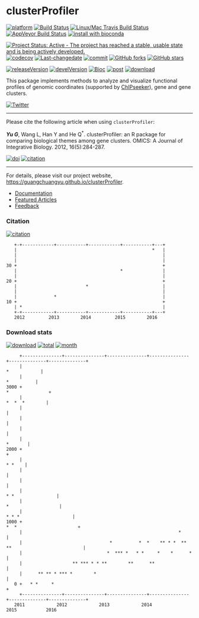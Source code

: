 clusterProfiler
===============

[![platform](http://www.bioconductor.org/shields/availability/devel/clusterProfiler.svg)](https://www.bioconductor.org/packages/devel/bioc/html/clusterProfiler.html#archives) [![Build Status](http://www.bioconductor.org/shields/build/devel/bioc/clusterProfiler.svg)](https://bioconductor.org/checkResults/devel/bioc-LATEST/clusterProfiler/) [![Linux/Mac Travis Build Status](https://img.shields.io/travis/GuangchuangYu/clusterProfiler/master.svg?label=Mac%20OSX%20%26%20Linux)](https://travis-ci.org/GuangchuangYu/clusterProfiler) [![AppVeyor Build Status](https://img.shields.io/appveyor/ci/Guangchuangyu/clusterProfiler/master.svg?label=Windows)](https://ci.appveyor.com/project/GuangchuangYu/clusterProfiler) [![install with bioconda](https://img.shields.io/badge/install%20with-bioconda-green.svg?style=flat)](http://bioconda.github.io/recipes/bioconductor-clusterprofiler/README.html)

[![Project Status: Active - The project has reached a stable, usable state and is being actively developed.](http://www.repostatus.org/badges/latest/active.svg)](http://www.repostatus.org/#active) [![codecov](https://codecov.io/gh/GuangchuangYu/clusterProfiler/branch/master/graph/badge.svg)](https://codecov.io/gh/GuangchuangYu/clusterProfiler/) [![Last-changedate](https://img.shields.io/badge/last%20change-2016--08--29-green.svg)](https://github.com/GuangchuangYu/clusterProfiler/commits/master) [![commit](http://www.bioconductor.org/shields/commits/bioc/clusterProfiler.svg)](https://www.bioconductor.org/packages/devel/bioc/html/clusterProfiler.html#svn_source) [![GitHub forks](https://img.shields.io/github/forks/GuangchuangYu/clusterProfiler.svg)](https://github.com/GuangchuangYu/clusterProfiler/network) [![GitHub stars](https://img.shields.io/github/stars/GuangchuangYu/clusterProfiler.svg)](https://github.com/GuangchuangYu/clusterProfiler/stargazers)

[![releaseVersion](https://img.shields.io/badge/release%20version-3.0.5-green.svg?style=flat)](https://bioconductor.org/packages/clusterProfiler) [![develVersion](https://img.shields.io/badge/devel%20version-3.1.7-green.svg?style=flat)](https://github.com/GuangchuangYu/clusterProfiler) [![Bioc](http://www.bioconductor.org/shields/years-in-bioc/clusterProfiler.svg)](https://www.bioconductor.org/packages/devel/bioc/html/clusterProfiler.html#since) [![post](http://www.bioconductor.org/shields/posts/clusterProfiler.svg)](https://support.bioconductor.org/t/clusterProfiler/) [![download](http://www.bioconductor.org/shields/downloads/clusterProfiler.svg)](https://bioconductor.org/packages/stats/bioc/clusterProfiler/)

This package implements methods to analyze and visualize functional profiles of genomic coordinates (supported by [ChIPseeker](http://www.bioconductor.org/packages/ChIPseeker)), gene and gene clusters.

[![Twitter](https://img.shields.io/twitter/url/https/github.com/GuangchuangYu/clusterProfiler.svg?style=social)](https://twitter.com/intent/tweet?hashtags=clusterProfiler&url=https://guangchuangyu.github.io/clusterProfiler)

------------------------------------------------------------------------

Please cite the following article when using `clusterProfiler`:

***Yu G***, Wang L, Han Y and He Q<sup>\*</sup>. clusterProfiler: an R package for comparing biological themes among gene clusters. OMICS: A Journal of Integrative Biology. 2012, 16(5):284-287.

[![doi](https://img.shields.io/badge/doi-10.1089/omi.2011.0118-green.svg?style=flat)](http://dx.doi.org/10.1089/omi.2011.0118) [![citation](https://img.shields.io/badge/cited%20by-101-green.svg?style=flat)](https://scholar.google.com.hk/scholar?oi=bibs&hl=en&cites=2349076811020942117)

------------------------------------------------------------------------

For details, please visit our project website, <https://guangchuangyu.github.io/clusterProfiler>.

-   [Documentation](https://guangchuangyu.github.io/clusterProfiler/documentation/)
-   [Featured Articles](https://guangchuangyu.github.io/clusterProfiler/featuredArticles/)
-   [Feedback](https://guangchuangyu.github.io/clusterProfiler/#feedback)

### Citation

[![citation](https://img.shields.io/badge/cited%20by-101-green.svg?style=flat)](https://scholar.google.com.hk/scholar?oi=bibs&hl=en&cites=2349076811020942117)

       +-+------------+-----------+------------+-----------+---+
       |                                                   *   |
       |                                                       |
       |                                                       |
    30 +                                                       +
       |                                       *               |
       |                                                       |
    20 +                                                       +
       |                          *                            |
       |                                                       |
       |              *                                        |
    10 +                                                       +
       | *                                                     |
       +-+------------+-----------+------------+-----------+---+
       2012         2013        2014         2015        2016   

### Download stats

[![download](http://www.bioconductor.org/shields/downloads/clusterProfiler.svg)](https://bioconductor.org/packages/stats/bioc/clusterProfiler/) [![total](https://img.shields.io/badge/downloads-53610/total-blue.svg?style=flat)](https://bioconductor.org/packages/stats/bioc/clusterProfiler/) [![month](https://img.shields.io/badge/downloads-1932/month-blue.svg?style=flat)](https://bioconductor.org/packages/stats/bioc/clusterProfiler/)

         +---------------+---------------+---------------+---------------+--------------+--------------+
         |                                                                                *            |
         |                                                                                  *          |
    3000 +                                                                             *               +
         |                                                                              *  *  *        |
         |                                                                                             |
         |                                                                                             |
         |                                                                                             |
         |                                                                                     *       |
    2000 +                                                                                             +
         |                                                                                      * *    |
         |                                                                                             |
         |                                                                                             |
         |                                                                          * *                |
         |                                                                         *                   |
         |                                                                    * * *                    |
    1000 +                                                                  *  *                       +
         |                                                           *                                 |
         |                                 *          *  *    ** * *  **  **                           |
         |                                *  *** *   * *     *    *      *                             |
         |                   ** *** * * **        **      **                                           |
         |      ** ** * *** *        *                                                                 |
       0 +   * *     *                                                                                 +
         +---------------+---------------+---------------+---------------+--------------+--------------+
       2011            2012            2013            2014            2015           2016
